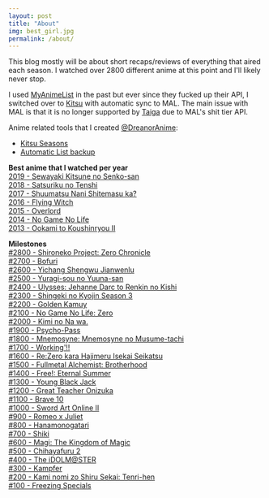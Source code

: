 ```yaml
---
layout: post
title: "About"
img: best_girl.jpg
permalink: /about/
---
```


This blog mostly will be about short recaps/reviews of everything that aired each season. I watched over 2800 different anime at this point and I'll likely never stop.

I used [MyAnimeList](https://myanimelist.net/profile/dreanor) in the past but ever since they fucked up their API, I switched over to [Kitsu](https://kitsu.io/users/Dreanor/) with automatic sync to MAL. The main issue with MAL is that it is no longer supported by [Taiga](https://taiga.moe/) due to MAL's shit tier API.

Anime related tools that I created [@DreanorAnime](https://github.com/DreanorAnime):
- [Kitsu Seasons](https://github.com/DreanorAnime/Kitsu-Seasons)
- [Automatic List backup](https://github.com/DreanorAnime/Scripts/blob/master/src/AnimeMangaListExport.sh)

**Best anime that I watched per year**  
[2019 - Sewayaki Kitsune no Senko-san](https://kitsu.io/anime/sewayaki-kitsune-no-senko-san)  
[2018 - Satsuriku no Tenshi](https://kitsu.io/anime/satsuriku-no-tenshi)  
[2017 - Shuumatsu Nani Shitemasu ka?](https://kitsu.io/anime/shuumatsu-nani-shitemasu-ka-isogashii-desu-ka-sukutte-moratte-ii-desu-ka)  
[2016 - Flying Witch](https://kitsu.io/anime/flying-witch)  
[2015 - Overlord](https://kitsu.io/anime/overlord)  
[2014 - No Game No Life](https://kitsu.io/anime/no-game-no-life)  
[2013 - Ookami to Koushinryou II](https://kitsu.io/anime/spice-and-wolf-ii)

**Milestones**  
[#2800 - Shironeko Project: Zero Chronicle](https://myanimelist.net/anime/38843/Shironeko_Project__Zero_Chronicle)  
[#2700 - Bofuri](https://myanimelist.net/anime/38790/Itai_no_wa_Iya_nano_de_Bougyoryoku_ni_Kyokufuri_Shitai_to_Omoimasu)  
[#2600 - Yichang Shengwu Jianwenlu](https://myanimelist.net/anime/39421/Yichang_Shengwu_Jianwenlu)  
[#2500 - Yuragi-sou no Yuuna-san](https://myanimelist.net/anime/36726)  
[#2400 - Ulysses: Jehanne Darc to Renkin no Kishi](https://myanimelist.net/anime/36510)  
[#2300 - Shingeki no Kyojin Season 3](https://myanimelist.net/anime/35760)  
[#2200 - Golden Kamuy](https://myanimelist.net/anime/36028/Golden_Kamuy)  
[#2100 - No Game No Life: Zero](https://myanimelist.net/anime/33674/)  
[#2000 - Kimi no Na wa.](https://myanimelist.net/anime/32281/)  
[#1900 - Psycho-Pass](https://myanimelist.net/anime/13601/Psycho-Pass)  
[#1800 - Mnemosyne: Mnemosyne no Musume-tachi](https://myanimelist.net/anime/3342)  
[#1700 - Working'!!](https://myanimelist.net/anime/10521/Working)  
[#1600 - Re:Zero kara Hajimeru Isekai Seikatsu](https://myanimelist.net/anime/31240/Re_Zero_kara_Hajimeru_Isekai_Seikatsu)  
[#1500 - Fullmetal Alchemist: Brotherhood](https://myanimelist.net/anime/5114/Fullmetal_Alchemist__Brotherhood)  
[#1400 - Free!: Eternal Summer](https://myanimelist.net/anime/22265/Free__Eternal_Summer)  
[#1300 - Young Black Jack](https://myanimelist.net/anime.php?id=30740)  
[#1200 - Great Teacher Onizuka](https://myanimelist.net/anime/245/Great_Teacher_Onizuka)  
[#1100 - Brave 10](https://myanimelist.net/anime/11241/Brave_10)  
[#1000 - Sword Art Online II](https://myanimelist.net/anime/21881/Sword_Art_Online_II)  
[#900 - Romeo x Juliet](https://myanimelist.net/anime/1699/Romeo_x_Juliet)  
[#800 - Hanamonogatari](https://myanimelist.net/anime/21855/Hanamonogatari)  
[#700 - Shiki](https://myanimelist.net/anime/7724/Shiki)  
[#600 - Magi: The Kingdom of Magic](https://myanimelist.net/anime/18115)  
[#500 - Chihayafuru 2](https://myanimelist.net/anime/14397/Chihayafuru_2)  
[#400 - The iDOLM@STER](https://myanimelist.net/anime/10278/The_iDOLM@STER)  
[#300 - Kampfer](https://myanimelist.net/anime/6205)  
[#200 - Kami nomi zo Shiru Sekai: Tenri-hen](https://myanimelist.net/anime/15117/Kami_nomi_zo_Shiru_Sekai:_Tenri-hen)  
[#100 - Freezing Specials](https://myanimelist.net/anime/10172/Freezing_Specials)  